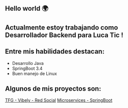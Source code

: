 ## Hello world 🌍

## Actualmente estoy trabajando como Desarrollador Backend para Luca Tic ! 

## Entre mis habilidades destacan: 
- Desarrollo Java 
- SpringBoot 3.4
- Buen manejo de Linux

## Algunos de mis proyectos son:
[TFG - Vibely - Red Social]((https://github.com/VIBELY-SN))
[Microservices - SpringBoot]((https://github.com/AngelZhang159/LucaTicket))


